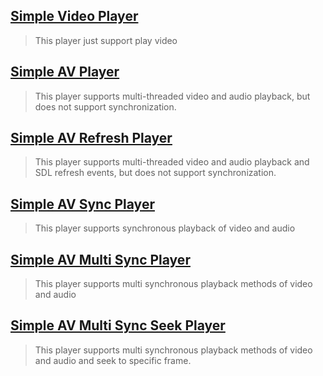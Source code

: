 ## [Simple Video Player](./simple_video_player.c)
> This player just support play video
## [Simple AV Player](./simple_av_player.c)
> This player supports multi-threaded video and audio playback, but does not support synchronization.
## [Simple AV Refresh Player](./simple_av_refresh_player.c)
> This player supports multi-threaded video and audio playback and SDL refresh events, but does not support synchronization.
## [Simple AV Sync Player](./simple_av_sync_player.c)
> This player supports synchronous playback of video and audio
## [Simple AV Multi Sync Player](./simple_av_multi_sync_player.c)
> This player supports multi synchronous playback methods of video and audio
## [Simple AV Multi Sync Seek Player](./simple_av_multi_sync_seek_player.c)
> This player supports multi synchronous playback methods of video and audio and seek to specific frame.